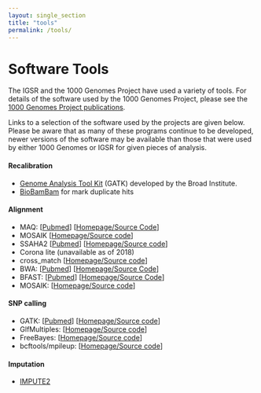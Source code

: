 ```yaml
---
layout: single_section
title: "tools"
permalink: /tools/
---
```


# Software Tools

The IGSR and the 1000 Genomes Project have used a variety of tools. For details of the software used by the 1000 Genomes Project, please see the [1000 Genomes Project publications](/1000-genomes-project-publications).

Links to a selection of the software used by the projects are given below. Please be aware that as many of these programs continue to be developed, newer versions of the software may be available than those that were used by either 1000 Genomes or IGSR for given pieces of analysis.

#### Recalibration

 *  [Genome Analysis Tool Kit](http://www.broadinstitute.org/gsa/wiki/index.php/The_Genome_Analysis_Toolkit) (GATK) developed by the Broad Institute.
 *  [BioBamBam](https://github.com/gt1/biobambam) for mark duplicate hits

#### Alignment

*   MAQ: [[Pubmed](http://www.ncbi.nlm.nih.gov/pubmed/18714091)] [[Homepage/Source Code](http://maq.sourceforge.net/)]
*   MOSAIK [[Homepage/Source code](http://bioinformatics.bc.edu/marthlab/Mosaik)]
*   SSAHA2 [[Pubmed](http://www.ncbi.nlm.nih.gov/pubmed/11591649)] [[Homepage/Source code](http://www.sanger.ac.uk/resources/software/ssaha/)]
*   Corona lite (unavailable as of 2018)
*   cross_match [[Homepage/Source code](http://www.phrap.org/phredphrapconsed.html)]
*   BWA: [[Pubmed](http://www.ncbi.nlm.nih.gov/pubmed/20080505)] [[Homepage/Source Code](http://bio-bwa.sourceforge.net/)]
*   BFAST: [[Pubmed](http://www.ncbi.nlm.nih.gov/pubmed/19907642)] [[Homepage/Source Code](http://sourceforge.net/apps/mediawiki/bfast/index.php?title=Main_Page)]
*   MOSAIK: [[Homepage/Source code](http://bioinformatics.bc.edu/marthlab/Mosaik)]


#### SNP calling

*   GATK: [[Pubmed](http://www.ncbi.nlm.nih.gov/pubmed/20644199)] [[Homepage/Source code](http://www.broadinstitute.org/gsa/wiki/index.php/The_Genome_Analysis_Toolkit)]
*   GlfMultiples: [[Homepage/Source code](http://genome.sph.umich.edu/wiki/GlfMultiples)]
*   FreeBayes: [[Homepage/Source code](https://github.com/ekg/freebayes)]
*   bcftools/mpileup: [[Homepage/Source code](http://samtools.sourceforge.net/mpileup.shtml)]

#### Imputation

 * [IMPUTE2](http://genome.sph.umich.edu/wiki/IMPUTE2:_1000_Genomes_Imputation_Cookbook)

